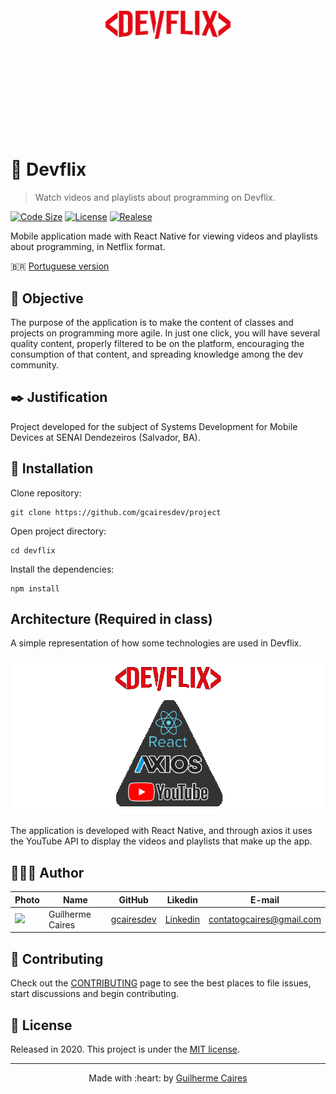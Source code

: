 <p align="center">
    <img src="src/assets/logo.png" width="200px" style="margin: 150px 0" />
</p>

# 🎥 Devflix
> Watch videos and playlists about programming on Devflix.

[![Code Size][code-size]][code-url]
[![License][MIT-license]][MIT-url]
[![Realese][version]][version-url]

Mobile application made with React Native for viewing videos and playlists about programming, in Netflix format.

🇧🇷 [Portuguese version](./.github/README-PT-BR.md)

## :dart: Objective

The purpose of the application is to make the content of classes and projects on programming more agile.  In just one click, you will have several quality content, properly filtered to be on the platform, encouraging the consumption of that content, and spreading knowledge among the dev community.

## :black_nib: Justification

Project developed for the subject of Systems Development for Mobile Devices at SENAI Dendezeiros (Salvador, BA).

## :construction_worker: Installation

Clone repository:

```git
git clone https://github.com/gcairesdev/project
```

Open project directory:

```shell
cd devflix
```

Install the dependencies:

```shell
npm install
```
## Architecture (Required in class)

A simple representation of how some technologies are used in Devflix.

<img src=".github/img/architecture.png" />

The application is developed with React Native, and through axios it uses the YouTube API to display the videos and playlists that make up the app.

## 👨🏼‍💻 Author

Photo | Name | GitHub | Likedin | E-mail
---- | ---- | ------ | ------- | ------
<img src="https://avatars1.githubusercontent.com/u/54117888?s=460&u=aa7d6143c4e1fdab1ffa6e5fd5ebfe64572f2eae&v=4" width="100px"> | Guilherme Caires | [gcairesdev](https://github.com/gcairesdev) | [Linkedin](https://linkedin.com/in/guilherme-caires/) | contatogcaires@gmail.com

## 🤝 Contributing

Check out the [CONTRIBUTING](.github/CONTRIBUTING.md) page to see the best places to file issues, start discussions and begin contributing.

## :page_facing_up: License

Released in 2020.
This project is under the [MIT license](.github/LICENSE.md).

---

<p align="center">
    Made with :heart: by <a href="https://github.com/gcairesdev">Guilherme Caires</a>
</p>

<!-- Markdown link & img dfn's -->
[code-size]: https://img.shields.io/github/languages/code-size/gcairesdev/devflix
[code-url]: https://github.com/gcairesdev/devflix

[MIT-license]: https://img.shields.io/github/license/gcairesdev/devflix
[MIT-url]: https://github.com/gcairesdev/devflix/blob/master/LICENSE.md

[version]: https://img.shields.io/github/v/release/gcairesdev/devflix?include_prereleases
[version-url]: https://github.com/gcairesdev/devflix